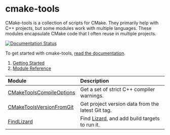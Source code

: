 # cmake-tools

CMake-tools is a collection of scripts for CMake.
They primarily help with C++ projects, but some modules work with multiple languages.
These modules encapsulate CMake code that I often reuse in multiple projects.

[![Documentation Status](https://readthedocs.org/projects/cmake-tools/badge/?version=latest)](https://cmake-tools.readthedocs.io/en/latest/?badge=latest)

To get started with cmake-tools, [read the documentation](https://cmake-tools.readthedocs.io/en/latest/).

1. [Getting Started](https://cmake-tools.readthedocs.io/en/latest/getting_started.html)
1. [Module Reference](file:///home/brendan/repositories/cmake-tools/documentation/build/html/index.html#module-reference)

| Module | Description |
|:---|:---|
| [CMakeToolsCompileOptions](file:///home/brendan/repositories/cmake-tools/documentation/build/html/cmake_tools_compile_options.html) | Get a set of strict C++ compiler warnings. |
| [CMakeToolsVersionFromGit](file:///home/brendan/repositories/cmake-tools/documentation/build/html/cmake_tools_version_from_git.html) | Get project version data from the latest Git tag. |
| [FindLizard](file:///home/brendan/repositories/cmake-tools/documentation/build/html/find_lizard.html) | Find [Lizard](https://github.com/terryyin/lizard/), and add build targets to run it. |
